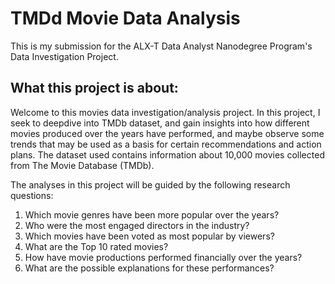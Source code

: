 # TMDd Movie Data Analysis
This is my submission for the ALX-T Data Analyst Nanodegree Program's Data Investigation Project. 

## What this project is about: 
Welcome to this movies data investigation/analysis project. In this project, I seek to deepdive into TMDb dataset, and gain insights into how different movies produced over the years have performed, and maybe observe some trends that may be used as a basis for certain recommendations and action plans. The dataset used contains information about 10,000 movies collected from The Movie Database (TMDb).

The analyses in this project will be guided by the following research questions:

1. Which movie genres have been more popular over the years?
2. Who were the most engaged directors in the industry?
3. Which movies have been voted as most popular by viewers?
4. What are the Top 10 rated movies?
5. How have movie productions performed financially over the years?
6. What are the possible explanations for these performances?
